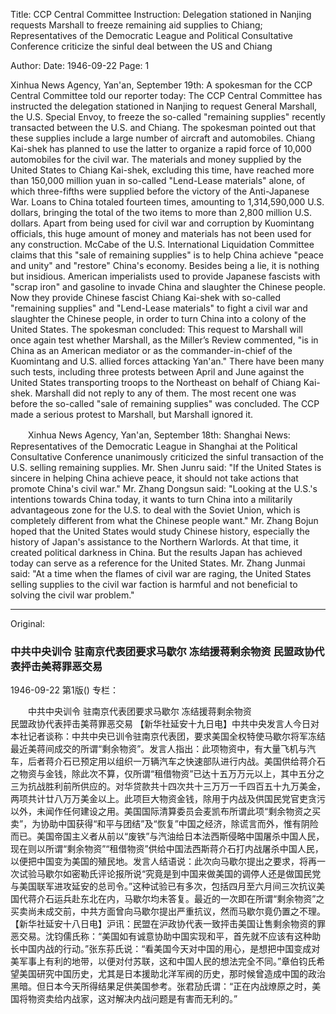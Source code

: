 Title: CCP Central Committee Instruction: Delegation stationed in Nanjing requests Marshall to freeze remaining aid supplies to Chiang; Representatives of the Democratic League and Political Consultative Conference criticize the sinful deal between the US and Chiang

Author:
Date: 1946-09-22
Page: 1

Xinhua News Agency, Yan'an, September 19th: A spokesman for the CCP Central Committee told our reporter today: The CCP Central Committee has instructed the delegation stationed in Nanjing to request General Marshall, the U.S. Special Envoy, to freeze the so-called "remaining supplies" recently transacted between the U.S. and Chiang. The spokesman pointed out that these supplies include a large number of aircraft and automobiles. Chiang Kai-shek has planned to use the latter to organize a rapid force of 10,000 automobiles for the civil war. The materials and money supplied by the United States to Chiang Kai-shek, excluding this time, have reached more than 150,000 million yuan in so-called "Lend-Lease materials" alone, of which three-fifths were supplied before the victory of the Anti-Japanese War. Loans to China totaled fourteen times, amounting to 1,314,590,000 U.S. dollars, bringing the total of the two items to more than 2,800 million U.S. dollars. Apart from being used for civil war and corruption by Kuomintang officials, this huge amount of money and materials has not been used for any construction. McCabe of the U.S. International Liquidation Committee claims that this "sale of remaining supplies" is to help China achieve "peace and unity" and "restore" China's economy. Besides being a lie, it is nothing but insidious. American imperialists used to provide Japanese fascists with "scrap iron" and gasoline to invade China and slaughter the Chinese people. Now they provide Chinese fascist Chiang Kai-shek with so-called "remaining supplies" and "Lend-Lease materials" to fight a civil war and slaughter the Chinese people, in order to turn China into a colony of the United States. The spokesman concluded: This request to Marshall will once again test whether Marshall, as the Miller’s Review commented, "is in China as an American mediator or as the commander-in-chief of the Kuomintang and U.S. allied forces attacking Yan'an." There have been many such tests, including three protests between April and June against the United States transporting troops to the Northeast on behalf of Chiang Kai-shek. Marshall did not reply to any of them. The most recent one was before the so-called "sale of remaining supplies" was concluded. The CCP made a serious protest to Marshall, but Marshall ignored it.

　　Xinhua News Agency, Yan'an, September 18th: Shanghai News: Representatives of the Democratic League in Shanghai at the Political Consultative Conference unanimously criticized the sinful transaction of the U.S. selling remaining supplies. Mr. Shen Junru said: "If the United States is sincere in helping China achieve peace, it should not take actions that promote China's civil war." Mr. Zhang Dongsun said: "Looking at the U.S.'s intentions towards China today, it wants to turn China into a militarily advantageous zone for the U.S. to deal with the Soviet Union, which is completely different from what the Chinese people want." Mr. Zhang Bojun hoped that the United States would study Chinese history, especially the history of Japan's assistance to the Northern Warlords. At that time, it created political darkness in China. But the results Japan has achieved today can serve as a reference for the United States. Mr. Zhang Junmai said: "At a time when the flames of civil war are raging, the United States selling supplies to the civil war faction is harmful and not beneficial to solving the civil war problem."



<hr /> 

Original: 


### 中共中央训令  驻南京代表团要求马歇尔  冻结援蒋剩余物资  民盟政协代表抨击美蒋罪恶交易

1946-09-22
第1版()
专栏：

　　中共中央训令
    驻南京代表团要求马歇尔
    冻结援蒋剩余物资   
    民盟政协代表抨击美蒋罪恶交易
    【新华社延安十九日电】中共中央发言人今日对本社记者谈称：中共中央已训令驻南京代表团，要求美国全权特使马歇尔将军冻结最近美蒋间成交的所谓“剩余物资”。发言人指出：此项物资中，有大量飞机与汽车，后者蒋介石已预定用以组织一万辆汽车之快速部队进行内战。美国供给蒋介石之物资与金钱，除此次不算，仅所谓“租借物资”已达十五万万元以上，其中五分之三为抗战胜利前所供应的。对华贷款共十四次共十三万万一千四百五十九万美金，两项共计廿八万万美金以上。此项巨大物资金钱，除用于内战及供国民党官吏贪污以外，未闻作任何建设之用。美国国际清算委员会麦凯布所谓此项“剩余物资之买卖”，为协助中国获得“和平与团结”及“恢复”中国之经济，除谎言而外，惟有阴险而已。美国帝国主义者从前以“废铁”与汽油给日本法西斯侵略中国屠杀中国人民，现在则以所谓“剩余物资”“租借物资”供给中国法西斯蒋介石打内战屠杀中国人民，以便把中国变为美国的殖民地。发言人结语说：此次向马歇尔提出之要求，将再一次试验马歇尔如密勒氏评论报所说“究竟是到中国来做美国的调停人还是做国民党与美国联军进攻延安的总司令。”这种试验已有多次，包括四月至六月间三次抗议美国代蒋介石运兵赴东北在内，马歇尔均未答复。最近的一次即在所谓“剩余物资”之买卖尚未成交前，中共方面曾向马歇尔提出严重抗议，然而马歇尔竟仍置之不理。
    【新华社延安十八日电】沪讯：民盟在沪政协代表一致抨击美国让售剩余物资的罪恶交易。沈钧儒氏称：“美国如有诚意协助中国实现和平，首先就不应该有这种助长中国内战的行动。”张东荪氏说：“看美国今天对中国的用心，是想把中国变成对美军事上有利的地带，以便对付苏联，这和中国人民的想法完全不同。”章伯钧氏希望美国研究中国历史，尤其是日本援助北洋军阀的历史，那时候曾造成中国的政治黑暗。但日本今天所得结果足供美国参考。张君劢氏谓：“正在内战燎原之时，美国将物资卖给内战家，这对解决内战问题是有害而无利的。”
